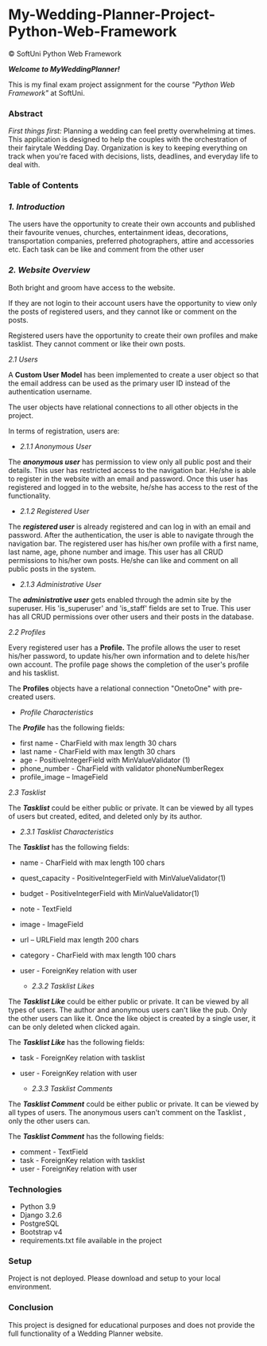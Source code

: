 # My-Wedding-Planner-Project-Python-Web-Framework
© SoftUni Python Web Framework

 _**Welcome to MyWeddingPlanner!**_ 

This is my final exam project assignment for the course _&quot;Python Web Framework&quot;_ at SoftUni.

### Abstract

_First things first:_ Planning a wedding can feel pretty overwhelming at times. This application is designed to help the couples with the orchestration of their fairytale Wedding Day. Organization is key to keeping everything on track when you&#39;re faced with decisions, lists, deadlines, and everyday life to deal with.

### Table of Contents

### _1. Introduction_

The users have the opportunity to create their own accounts and published their favourite venues, churches, entertainment ideas, decorations, transportation companies, preferred photographers, attire and accessories etc. Each task can be like and comment from the other user


### _2. Website Overview_

Both bright and groom have access to the website.

If they are not login to their account users have the opportunity to view only the posts of registered users, and they cannot like or comment on the posts.

Registered users have the opportunity to create their own profiles and make tasklist. They cannot comment or like their own posts.

_2.1 Users_

A **Custom User Model** has been implemented to create a user object so that the email address can be used as the primary user ID instead of the authentication username.

The user objects have relational connections to all other objects in the project.

In terms of registration, users are:

  - _2.1.1 Anonymous User_

The _**anonymous user**_ has permission to view only all public post and their details. This user has restricted access to the navigation bar. He/she is able to register in the website with an email and password. Once this user has registered and logged in to the website, he/she has access to the rest of the functionality.

  - _2.1.2 Registered User_

The _**registered user**_  is already registered and can log in with an email and password. After the authentication, the user is able to navigate through the navigation bar. The registered user has his/her own profile with a first name, last name, age, phone number and image. This user has all CRUD permissions to his/her own posts. He/she can like and comment on all public posts in the system.

  - _2.1.3 Administrative User_

The _**administrative user**_ gets enabled through the admin site by the superuser. His &#39;is\_superuser&#39; and &#39;is\_staff&#39; fields are set to True. This user has all CRUD permissions over other users and their posts in the database.

_2.2 Profiles_

Every registered user has a **Profile.** The profile allows the user to reset his/her password, to update his/her own information and to delete his/her own account. The profile page shows the completion of the user&#39;s profile and his tasklist.

The **Profiles** objects have a relational connection &quot;OnetoOne&quot; with pre-created users.

  - _Profile Characteristics_

The _**Profile**_ has the following fields:

- first name - CharField with max length 30 chars
- last name - CharField with max length 30 chars
- age - PositiveIntegerField with MinValueValidator (1)
- phone\_number - CharField with validator phoneNumberRegex
- profile\_image – ImageField

_2.3 Tasklist_

The _**Tasklist**_ could be either public or private. It can be viewed by all types of users but created, edited, and deleted only by its author.

  - _2.3.1 Tasklist Characteristics_

The _**Tasklist**_ has the following fields:

- name - CharField with max length 100 chars
- quest\_capacity - PositiveIntegerField with MinValueValidator(1)
- budget - PositiveIntegerField with MinValueValidator(1)
- note - TextField
- image - ImageField
- url – URLField max length 200 chars
- category - CharField with max length 100 chars
- user - ForeignKey relation with user

  - _2.3.2 Tasklist Likes_

The _**Tasklist Like**_ could be either public or private. It can be viewed by all types of users. The author and anonymous users can&#39;t like the pub. Only the other users can like it. Once the like object is created by a single user, it can be only deleted when clicked again.

The _**Tasklist Like**_ has the following fields:

- task - ForeignKey relation with tasklist
- user - ForeignKey relation with user

  - _2.3.3 Tasklist Comments_

The _**Tasklist Comment**_ could be either public or private. It can be viewed by all types of users. The anonymous users can&#39;t comment on the  Tasklist , only the other users can.

The _**Tasklist Comment**_ has the following fields:

- comment - TextField
- task - ForeignKey relation with tasklist
- user - ForeignKey relation with user

### Technologies

- Python 3.9
- Django 3.2.6
- PostgreSQL
- Bootstrap v4
- requirements.txt file available in the project


### Setup

Project is not deployed. Please download and setup to your local environment.

### Conclusion

This project is designed for educational purposes and does not provide the full functionality of a Wedding Planner website.

###
